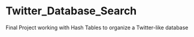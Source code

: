 # Twitter_Database_Search
Final Project working with Hash Tables to organize a Twitter-like database
